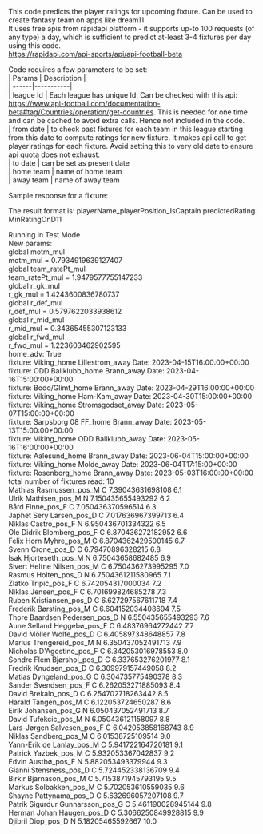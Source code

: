 This code predicts the player ratings for upcoming fixture. Can be used to create fantasy team on apps like dream11.  
It uses free apis from rapidapi platform - it supports up-to 100 requests (of any type) a day, which is sufficient to predict at-least 3-4 fixtures per day using this code.  
https://rapidapi.com/api-sports/api/api-football-beta  

Code requires a few parameters to be set:  
| Params | Description |  
| ------|-----------|  
| league Id | Each league has unique Id. Can be checked with this api: https://www.api-football.com/documentation-beta#tag/Countries/operation/get-countries. This is needed for one time and can be cached to avoid extra calls. Hence not included in the code.  
| from date | to check past fixtures for each team in this league starting from this date to compute ratings for new fixture. It makes api call to get player ratings for each fixture. Avoid setting this to very old date to ensure api quota does not exhaust.    
| to date | can be set as present date  
| home team | name of home team  
| away team | name of away team 

Sample response for a fixture:  

The result format is: playerName_playerPosition_IsCaptain predictedRating MinRatingOnD11

Running in Test Mode  
New params:  
global motm_mul  
motm_mul =  0.7934919639127407  
global team_ratePt_mul  
team_ratePt_mul =  1.9479577755147233  
global r_gk_mul  
r_gk_mul =  1.4243600836780737  
global r_def_mul  
r_def_mul =  0.5797622033938612  
global r_mid_mul  
r_mid_mul =  0.34365455307123133  
global r_fwd_mul  
r_fwd_mul =  1.223603462902595  
home_adv:  True  
fixture:  Viking_home   Lillestrom_away  Date:  2023-04-15T16:00:00+00:00  
fixture:  ODD Ballklubb_home   Brann_away  Date:  2023-04-16T15:00:00+00:00  
fixture:  Bodo/Glimt_home   Brann_away  Date:  2023-04-29T16:00:00+00:00  
fixture:  Viking_home   Ham-Kam_away  Date:  2023-04-30T15:00:00+00:00  
fixture:  Viking_home   Stromsgodset_away  Date:  2023-05-07T15:00:00+00:00  
fixture:  Sarpsborg 08 FF_home   Brann_away  Date:  2023-05-13T15:00:00+00:00  
fixture:  Viking_home   ODD Ballklubb_away  Date:  2023-05-16T16:00:00+00:00  
fixture:  Aalesund_home   Brann_away  Date:  2023-06-04T15:00:00+00:00  
fixture:  Viking_home   Molde_away  Date:  2023-06-04T17:15:00+00:00  
fixture:  Rosenborg_home   Brann_away  Date:  2023-05-03T16:00:00+00:00  
total number of fixtures read:  10  
Mathias Rasmussen_pos_M  C   7.39043631698108   6.1  
Ulrik Mathisen_pos_M  N   7.150435655493292   6.2  
Bård Finne_pos_F  C   7.050436370596514   6.3  
Japhet Sery Larsen_pos_D  C   7.017636967399713   6.4  
Niklas Castro_pos_F  N   6.950436701334322   6.5  
Ole Didrik Blomberg_pos_F  C   6.870436272182952   6.6  
Felix Horn Myhre_pos_M  C   6.8704362429500145   6.7  
Svenn Crone_pos_D  C   6.79470896328215   6.8  
Isak Hjorteseth_pos_M  N   6.75043658682485   6.9  
Sivert Heltne Nilsen_pos_M  C   6.750436273995295   7.0  
Rasmus Holten_pos_D  N   6.7504361211580965   7.1  
Zlatko Tripić_pos_F  C   6.742054317000034   7.2  
Niklas Jensen_pos_F  C   6.701699824685278   7.3  
Ruben Kristiansen_pos_D  C   6.627297567611718   7.4  
Frederik Børsting_pos_M  C   6.604152034408694   7.5  
Thore Baardsen Pedersen_pos_D  N   6.550435655493293   7.6  
Aune Selland Heggebø_pos_F  C   6.48376964272442   7.7  
David Möller Wolfe_pos_D  C   6.405897348648857   7.8  
Marius Trengereid_pos_M  N   6.350437052491713   7.9  
Nicholas D'Agostino_pos_F  C   6.342053016978553   8.0  
Sondre Flem Bjørshol_pos_D  C   6.337653276201977   8.1  
Fredrik Knudsen_pos_D  C   6.309979157449058   8.2  
Matias Dyngeland_pos_G  C   6.304735775490378   8.3  
Sander Svendsen_pos_F  C   6.262053271885093   8.4  
David Brekalo_pos_D  C   6.254702718263442   8.5  
Harald Tangen_pos_M  C   6.122053724650287   8.6  
Eirik Johansen_pos_G  N   6.050437052491713   8.7  
David Tufekcic_pos_M  N   6.050436121158097   8.8  
Lars-Jørgen Salvesen_pos_F  C   6.042053858168743   8.9  
Niklas Sandberg_pos_M  C   6.01538725109514   9.0  
Yann-Erik de Lanlay_pos_M  C   5.941722164720181   9.1  
Patrick Yazbek_pos_M  C   5.932053367042837   9.2  
Edvin Austbø_pos_F  N   5.882053493379944   9.3  
Gianni Stensness_pos_D  C   5.724452338136709   9.4  
Birkir Bjarnason_pos_M  C   5.7153871945793195   9.5  
Markus Solbakken_pos_M  C   5.702053610559035   9.6  
Shayne Pattynama_pos_D  C   5.632696057207108   9.7  
Patrik Sigurdur Gunnarsson_pos_G  C   5.461190028945144   9.8  
Herman Johan Haugen_pos_D  C   5.3066250849928815   9.9  
Djibril Diop_pos_D  N   5.18205465592667   10.0  
